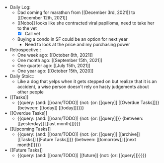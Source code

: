 - Daily Log:
    - Dad coming for marathon from [[December 3rd, 2021]] to [[December 12th, 2021]]
    - [[Nobo]] looks like she contracted viral papilloma, need to take her to the vet
        - [x] Call vet
    - Buying a condo in SF could be an option for next year
        - Need to look at the price and my purchasing power
- Retrospective::
    - One week ago: [[October 8th, 2021]]
    - One month ago: [[September 15th, 2021]]
    - One quarter ago: [[July 15th, 2021]] 
    - One year ago: [[October 15th, 2020]]
- Daily Stoic::
    - Like a dog that yelps when it gets stepped on but realize that it is an accident, a wise person doesn't rely on hasty judgements about other people
- [[Tasks]]
    - {{query: {and: [[roam/TODO]] {not: {or: [[query]] [[Overdue Tasks]]}} {between: [[today]] [[today]]}}}}
- [[Overdue Tasks]]
    - {{query: {and: [[roam/TODO]] {not: {or: [[query]]}} {between: [[yesterday]] [[last month]]}}}}
- [[Upcoming Tasks]]
    - {{query: {and: [[roam/TODO]] {not: {or: [[query]] [[archive]] [[Tasks]] [[Future Tasks]]}} {between: [[tomorrow]] [[next month]]}}}}
- [[Future Tasks]]
    - {{query: {and: [[roam/TODO]] [[future]] {not: {or: [[query]]}}}}}
